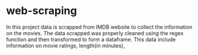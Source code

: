 # web-scraping

In this project data is scrapped from IMDB website to collect the information on the movies. The data scrapped was properly cleaned using the regex function and then transformed to form a dataframe. This data include information on movie ratings, length(in minutes), 
